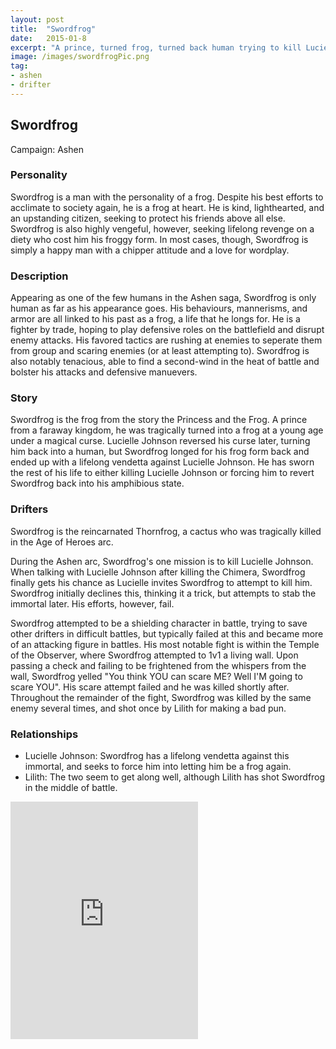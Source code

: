 ```yaml
---
layout: post
title:  "Swordfrog"
date:   2015-01-8
excerpt: "A prince, turned frog, turned back human trying to kill Lucielle Johnson."
image: /images/swordfrogPic.png
tag:
- ashen
- drifter 
---
```


## Swordfrog
Campaign: Ashen

### Personality

Swordfrog is a man with the personality of a frog. Despite his best efforts to acclimate to society again, he is a frog at heart. He is kind, lighthearted, and an upstanding citizen, seeking to protect his friends above all else. Swordfrog is also highly vengeful, however, seeking lifelong revenge on a diety who cost him his froggy form. In most cases, though, Swordfrog is simply a happy man with a chipper attitude and a love for wordplay.

### Description

Appearing as one of the few humans in the Ashen saga, Swordfrog is only human as far as his appearance goes. His behaviours, mannerisms, and armor are all linked to his past as a frog, a life that he longs for. He is a fighter by trade, hoping to play defensive roles on the battlefield and disrupt enemy attacks. His favored tactics are rushing at enemies to seperate them from group and scaring enemies (or at least attempting to). Swordfrog is also notably tenacious, able to find a second-wind in the heat of battle and bolster his attacks and defensive manuevers.

### Story

Swordfrog is the frog from the story the Princess and the Frog. A prince from a faraway kingdom, he was tragically turned into a frog at a young age under a magical curse. Lucielle Johnson reversed his curse later, turning him back into a human, but Swordfrog longed for his frog form back and ended up with a lifelong vendetta against Lucielle Johnson. He has sworn the rest of his life to either killing Lucielle Johnson or forcing him to revert Swordfrog back into his amphibious state. 

### Drifters

Swordfrog is the reincarnated Thornfrog, a cactus who was tragically killed in the Age of Heroes arc.

During the Ashen arc, Swordfrog's one mission is to kill Lucielle Johnson. When talking with Lucielle Johnson after killing the Chimera, Swordfrog finally gets his chance as Lucielle invites Swordfrog to attempt to kill him. Swordfrog initially declines this, thinking it a trick, but attempts to stab the immortal later. His efforts, however, fail.

Swordfrog attempted to be a shielding character in battle, trying to save other drifters in difficult battles, but typically failed at this and became more of an attacking figure in battles. His most notable fight is within the Temple of the Observer, where Swordfrog attempted to 1v1 a living wall. Upon passing a check and failing to be frightened from the whispers from the wall, Swordfrog yelled "You think YOU can scare ME? Well I'M going to scare YOU". His scare attempt failed and he was killed shortly after. Throughout the remainder of the fight, Swordfrog was killed by the same enemy several times, and shot once by Lilith for making a bad pun.

### Relationships

- Lucielle Johnson: Swordfrog has a lifelong vendetta against this immortal, and seeks to force him into letting him be a frog again.
- Lilith: The two seem to get along well, although Lilith has shot Swordfrog in the middle of battle.


<iframe src="https://open.spotify.com/embed/user/isittooshortornotavailable/playlist/1qIyEMq6p8nha7MJYzEzba" width="300" height="380" frameborder="0" allowtransparency="true" allow="encrypted-media"></iframe>
